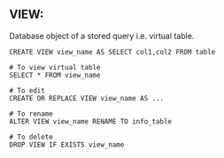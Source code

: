 ## VIEW:
Database object of a stored query i.e. virtual table.
```
CREATE VIEW view_name AS SELECT col1,col2 FROM table 

# To view virtual table
SELECT * FROM view_name

# To edit
CREATE OR REPLACE VIEW view_name AS ...

# To rename
ALTER VIEW view_name RENAME TO info_table

# To delete
DROP VIEW IF EXISTS view_name
```
